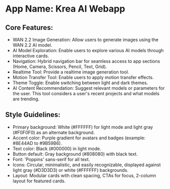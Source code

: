 # **App Name**: Krea AI Webapp

## Core Features:

- WAN 2.2 Image Generation: Allow users to generate images using the WAN 2.2 AI model.
- AI Model Exploration: Enable users to explore various AI models through interactive cards.
- Navigation: Hybrid navigation bar for seamless access to app sections (Home, Camera, Scissors, Pencil, Text, Grid).
- Realtime Tool: Provide a realtime image generation tool.
- Motion Transfer Tool: Enable users to apply motion transfer effects.
- Theme Toggle: Enable switching between light and dark themes.
- AI Content Recommendation: Suggest relevant models or parameters for the user. This tool considers a user's recent projects and what models are trending.

## Style Guidelines:

- Primary background: White (#FFFFFF) for light mode and light gray (#F0F0F0) as an alternate background.
- Accent color: Purple gradient for avatars and badges (example: #8E44AD to #9B59B6).
- Text color: Black (#000000) in light mode.
- Button default: Gray background (#808080) with black text.
- Font: 'Poppins' sans-serif for all text.
- Icons: Circular, minimalistic, and easily recognizable, displayed against light gray (#D3D3D3) or white (#FFFFFF) backgrounds.
- Layout: Modular cards with clean spacing, CTAs for focus, 2-column layout for featured cards.
